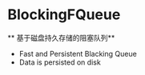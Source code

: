 BlockingFQueue
============


** 基于磁盘持久存储的阻塞队列**


* Fast and Persistent Blacking Queue
* Data is persisted on disk

